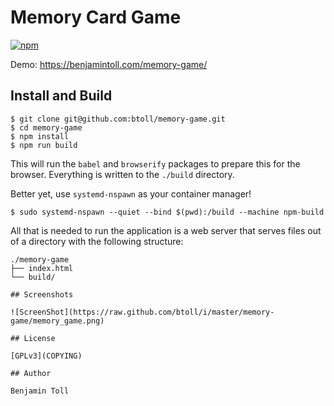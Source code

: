 # Memory Card Game

[![npm](https://img.shields.io/npm/v/memory-game.svg)](https://www.npmjs.com/package/memory-game)

Demo: https://benjamintoll.com/memory-game/

## Install and Build

```
$ git clone git@github.com:btoll/memory-game.git
$ cd memory-game
$ npm install
$ npm run build
```

This will run the `babel` and `browserify` packages to prepare this for the browser.  Everything is written to the `./build` directory.

Better yet, use `systemd-nspawn` as your container manager!

```
$ sudo systemd-nspawn --quiet --bind $(pwd):/build --machine npm-build
```

All that is needed to run the application is a web server that serves files out of a directory with the following structure:

```
./memory-game
├── index.html
└── build/

## Screenshots

![ScreenShot](https://raw.github.com/btoll/i/master/memory-game/memory_game.png)

## License

[GPLv3](COPYING)

## Author

Benjamin Toll

